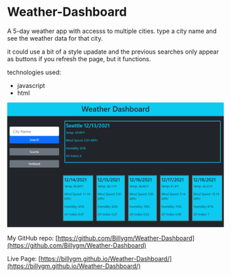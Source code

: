 # Weather-Dashboard
A 5-day weather app with accesss to multiple cities.
type a city name and see the weather data for that city.

it could use a bit of a style upadate and the previous searches only appear as buttons if you refresh the page, but it functions.

technologies used:
- javascript
- html

![The current weather for seattle is displayed above a 5-day forecast](./assets/images/weatherDashboard.png)

My GitHub repo: [https://github.com/Billygm/Weather-Dashboard](https://github.com/Billygm/Weather-Dashboard)

Live Page: [https://billygm.github.io/Weather-Dashboard/](https://billygm.github.io/Weather-Dashboard/)
